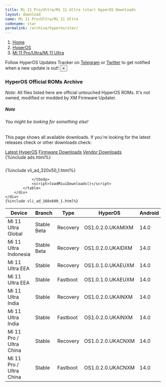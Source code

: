 ```yaml
---
title: Mi 11 Pro/Ultra/Mi 11 Ultra (star) HyperOS Downloads
layout: download
name: Mi 11 Pro/Ultra/Mi 11 Ultra
codename: star
permalink: /archive/hyperos/star/
---
```

<nav aria-label="breadcrumb">
    <ol class="breadcrumb">
        <li class="breadcrumb-item"><a href="/">Home</a></li>
        <li class="breadcrumb-item"><a href="/hyperos/">HyperOS</a></li>
        <li class="breadcrumb-item active" aria-current="page"><a href="/hyperos/star/">Mi 11 Pro/Ultra/Mi 11 Ultra</a></li>
    </ol>
</nav>
<div class="alert alert-primary alert-dismissible fade show" role="alert">
    Follow HyperOS Updates Tracker on <a href="https://t.me/MIUIUpdatesTracker" class="alert-link">Telegram</a>
     or <a href="https://twitter.com/MiFwUpdater" class="alert-link">Twitter</a> to get notified when a new update is out!
    <button type="button" class="close" data-dismiss="alert" aria-label="Close">
        <span aria-hidden="true">&times;</span>
    </button>
</div>

### HyperOS Official ROMs Archive
*Note*: All files listed here are official untouched HyperOS ROMs. It's not owned, modified or modded by XM Firmware Updater.
<div class="card">
  <div class="card-body">
    <h5 class="card-title">Note</h5>
    <h6 class="card-subtitle mb-2 text-muted">You might be looking for something else!</h6>
    <p class="card-text">This page shows all available downloads.
     If you're looking for the latest releases check or other downloads check:</p>
    <a href="/hyperos/star/" class="card-link">Latest HyperOS</a>
    <a href="/firmware/star/" class="card-link">Firmware Downloads</a>
    <a href="/vendor/star/" class="card-link">Vendor Downloads</a>
  </div>
</div>
{%include ads.html%}
<div class="row justify-content-center">
    <div class="col-10">
        <div class="table-responsive-md" style="margin-top: 25px;">
            {%include vli_ad_320x50_1.html%}
            <table id="miui" class="display dt-responsive nowrap compact table table-striped table-hover table-sm">
                <thead class="thead-dark">
                    <tr>
                        <th data-ref="device">Device</th>
                        <th data-ref="branch">Branch</th>
                        <th data-ref="type">Type</th>
                        <th data-ref="miui">HyperOS</th>
                        <th data-ref="android">Android</th>
                        <th data-ref="size">Size</th>
                        <th data-ref="size">Date</th>
                        <th data-ref="link">Link</th>
                    </tr>
                </thead>
                <tbody>
                <tr><td>Mi 11 Ultra Global</td><td>Stable Beta</td><td>Recovery</td><td>OS1.0.2.0.UKAMIXM</td><td>14.0</td><td>5.2 GB</td><td>2024-05-30</td><td><a href="/hyperos/star/stable beta/OS1.0.2.0.UKAMIXM/">Download</a></td></tr>
<tr><td>Mi 11 Ultra Indonesia</td><td>Stable Beta</td><td>Recovery</td><td>OS1.0.2.0.UKAIDXM</td><td>14.0</td><td>5.2 GB</td><td>2024-05-30</td><td><a href="/hyperos/star/stable beta/OS1.0.2.0.UKAIDXM/">Download</a></td></tr>
<tr><td>Mi 11 Ultra EEA</td><td>Stable</td><td>Recovery</td><td>OS1.0.1.0.UKAEUXM</td><td>14.0</td><td>5.2 GB</td><td>2024-05-20</td><td><a href="/hyperos/star/stable/OS1.0.1.0.UKAEUXM/">Download</a></td></tr>
<tr><td>Mi 11 Ultra EEA</td><td>Stable</td><td>Fastboot</td><td>OS1.0.1.0.UKAEUXM</td><td>14.0</td><td>6.4 GB</td><td>2024-04-30</td><td><a href="/hyperos/star/stable/OS1.0.1.0.UKAEUXM/">Download</a></td></tr>
<tr><td>Mi 11 Ultra India</td><td>Stable</td><td>Recovery</td><td>OS1.0.2.0.UKAINXM</td><td>14.0</td><td>5.2 GB</td><td>2024-05-16</td><td><a href="/hyperos/star/stable/OS1.0.2.0.UKAINXM/">Download</a></td></tr>
<tr><td>Mi 11 Ultra India</td><td>Stable</td><td>Fastboot</td><td>OS1.0.2.0.UKAINXM</td><td>14.0</td><td>5.9 GB</td><td>2024-04-30</td><td><a href="/hyperos/star/stable/OS1.0.2.0.UKAINXM/">Download</a></td></tr>
<tr><td>Mi 11 Pro / Ultra China</td><td>Stable</td><td>Recovery</td><td>OS1.0.2.0.UKACNXM</td><td>14.0</td><td>5.7 GB</td><td>2024-04-15</td><td><a href="/hyperos/star/stable/OS1.0.2.0.UKACNXM/">Download</a></td></tr>
<tr><td>Mi 11 Pro / Ultra China</td><td>Stable</td><td>Fastboot</td><td>OS1.0.2.0.UKACNXM</td><td>14.0</td><td>7.1 GB</td><td>2024-04-10</td><td><a href="/hyperos/star/stable/OS1.0.2.0.UKACNXM/">Download</a></td></tr>

                </tbody>
                <script>loadMiuiDownloads()</script>
            </table>
        </div>
    </div>
    {%include vli_ad_160x600_1.html%}
</div>

